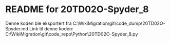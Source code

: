 # README for 20TD02O-Spyder_8
Denne koden ble eksportert fra C:\WikiMigration\git\code_dump\20TD02O-Spyder.md
Link til denne koden: C:\WikiMigration\git\code_repo\Python\20TD02O-Spyder_8.py
